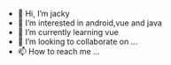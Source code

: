 - 👋 Hi, I’m jacky
- 👀 I’m interested in android,vue and java
- 🌱 I’m currently learning vue
- 💞️ I’m looking to collaborate on ...
- 📫 How to reach me ...

<!---
this is a ✨ special ✨ repository because its `README.md` (this file) appears on your GitHub profile.
You can click the Preview link to take a look at your changes.
--->
